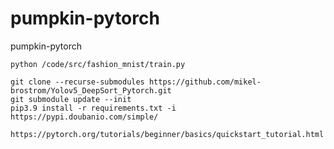 # pumpkin-pytorch
pumpkin-pytorch

```shell script
python /code/src/fashion_mnist/train.py

git clone --recurse-submodules https://github.com/mikel-brostrom/Yolov5_DeepSort_Pytorch.git
git submodule update --init
pip3.9 install -r requirements.txt -i https://pypi.doubanio.com/simple/
```

```
https://pytorch.org/tutorials/beginner/basics/quickstart_tutorial.html
```